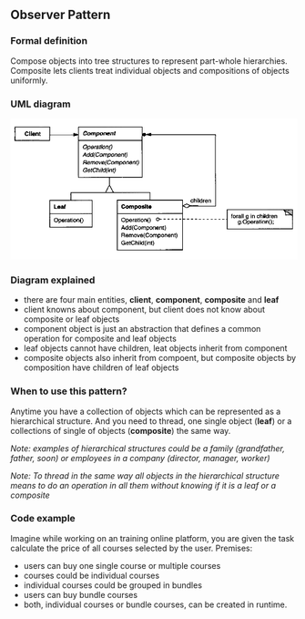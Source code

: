 ## Observer Pattern

### Formal definition
 
Compose objects into tree structures to represent part-whole hierarchies. Composite lets clients treat individual objects and compositions of objects uniformly.


### UML diagram

![Source book: Design Patters, Elements of Reusable Object-Oriented Software](https://github.com/osotorrio/designpatterns/blob/master/GangOfFour.Patterns/Structural/Composite/img/uml_diagram.png)


### Diagram explained
- there are four main entities, **client**, **component**, **composite** and **leaf**
- client knowns about component, but client does not know about composite or leaf objects
- component object is just an abstraction that defines a common operation for composite and leaf objects
- leaf objects cannot have children, leat objects inherit from component
- composite objects also inherit from compoent, but composite objects by composition have children of leaf objects


### When to use this pattern?

Anytime you have a collection of objects which can be represented as a hierarchical structure. And you need to thread, one single object (**leaf**) or a collections of single of objects (**composite**) the same way. 

*Note: examples of hierarchical structures could be a family (grandfather, father, soon) or employees in a company (director, manager, worker)*

*Note: To thread in the same way all objects in the hierarchical structure means to do an operation in all them without knowing if it is a leaf or a composite*

### Code example

Imagine while working on an training online platform, you are given the task calculate the price of all courses selected by the user. Premises:

- users can buy one single course or multiple courses
- courses could be individual courses
- individual courses could be grouped in bundles
- users can buy bundle courses
- both, individual courses or bundle courses, can be created in runtime.
